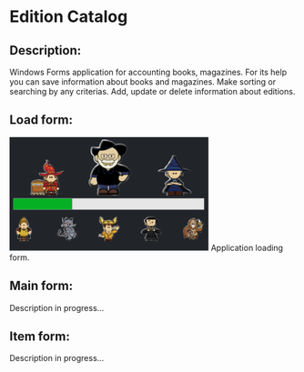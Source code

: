 # Edition Catalog
## Description:
Windows Forms application for accounting books, magazines. For its help you can save information about books and magazines. Make sorting or searching by any criterias. Add, update or delete information about editions.
## Load form:
<img src = "EditionCatalog.CMD/imeges/LoadForm.PNG" width=350 height=200>
Application loading form.

## Main form:
Description in progress...
## Item form:
Description in progress...


